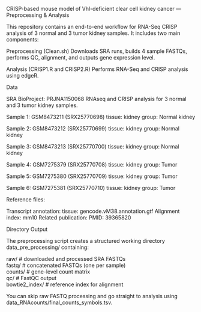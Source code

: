 CRISP-based mouse model of Vhl-deficient clear cell kidney cancer — Preprocessing & Analysis

This repository contains an end-to-end workflow for RNA-Seq CRISP analysis of 3 normal and 3 tumor kidney samples.
It includes two main components:

Preprocessing (Clean.sh)
Downloads SRA runs, builds 4 sample FASTQs, performs QC, alignment, and outputs gene expression level.

Analysis (CRISP1.R and CRISP2.R)
Performs RNA-Seq and CRISP analysis using edgeR.

Data

SRA BioProject: PRJNA1150068
RNAseq and CRISP analysis for 3 normal and 3 tumor kidney samples.

Sample 1: GSM8473211 (SRX25770698)
tissue: kidney
group: Normal kidney

Sample 2: GSM8473212 (SRX25770699)
tissue: kidney
group: Normal kidney

Sample 3: GSM8473213 (SRX25770700)
tissue: kidney
group: Normal kidney

Sample 4: GSM7275379 (SRX25770708)
tissue: kidney
group: Tumor

Sample 5: GSM7275380 (SRX25770709)
tissue: kidney
group: Tumor

Sample 6: GSM7275381 (SRX25770710)
tissue: kidney
group: Tumor

Reference files:

Transcript annotation: tissue: gencode.vM38.annotation.gtf
Alignment index: mm10
Related publication:
PMID: 39365820

Directory Output

The preprocessing script creates a structured working directory data_pre_processing/ containing:

raw/      # downloaded and processed SRA FASTQs  
fastq/    # concatenated FASTQs (one per sample)  
counts/   # gene-level count matrix   
qc/       # FastQC output  
bowtie2_index/  # reference index for alignment  


You can skip raw FASTQ processing and go straight to analysis using data_RNAcounts/final_counts_symbols.tsv.
